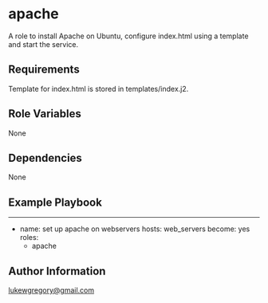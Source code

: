 apache
=========

A role to install Apache on Ubuntu, configure index.html using a template and start the service.  

Requirements
------------

Template for index.html is stored in templates/index.j2.  

Role Variables
--------------
None

Dependencies
------------

None

Example Playbook
----------------

---
- name: set up apache on webservers
  hosts: web_servers
  become: yes
  roles:
    - apache

Author Information
------------------

lukewgregory@gmail.com
